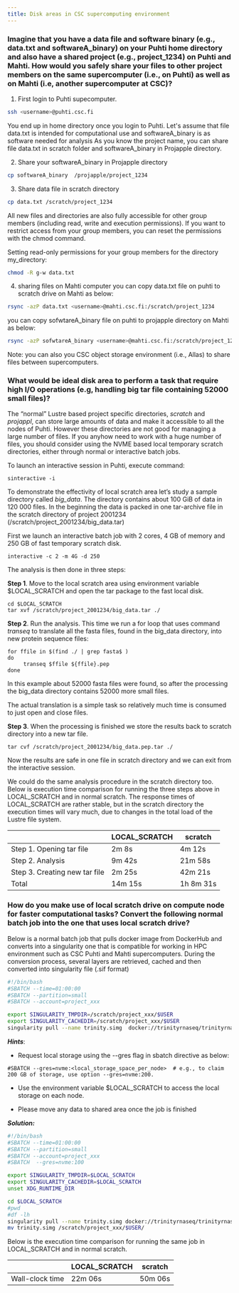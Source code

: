 ```yaml
---
title: Disk areas in CSC supercomputing environment
---
```


### Imagine that you have a data file and software binary (e.g., data.txt and softwareA_binary) on your Puhti home directory and  also have a shared project (e.g., project_1234) on Puhti and Mahti. How would you safely share your files to other project members on the same supercomputer (i.e., on Puhti) as well as on Mahti (i.e, another supercomputer at CSC)?

1. First login to Puhti supecomputer.

```bash
ssh <username>@puhti.csc.fi
```
You end up in home directory once you login to Puhti. Let's assume that file data.txt is intended for computational use and softwareA_binary is as software needed for analysis
As you know the project name, you can share file data.txt in scratch folder and softwareA_binary in Projapple directory.

2. Share your softwareA_binary in Projapple directory

```bash
cp softwareA_binary  /projapple/project_1234
````

3. Share data file in scratch directory
```bash
cp data.txt /scratch/project_1234
```
All new files and directories are also fully accessible for other group members (including read, write and execution permissions). If you want to restrict access from your group members, you can reset the permissions with the chmod command.

Setting read-only permissions for your group members for the directory my_directory:

```bash
chmod -R g-w data.txt
```
4. sharing files on Mahti computer
you can copy data.txt file on puhti to scratch drive on Mahti as below:

```bash
rsync -azP data.txt <username>@mahti.csc.fi:/scratch/project_1234
```
you can copy sofwtareA_binary file on puhti to projapple directory on Mahti as below:

```bash
rsync -azP sofwtareA_binary <username>@mahti.csc.fi:/scratch/project_1234
```

Note: you can also you CSC object storage environment (i.e., Allas) to share files between supercomputers.

### What would be ideal disk area to perform a task that require high I/O operations (e.g, handling big tar file containing 52000 small files)?

The “normal” Lustre based project specific directories, *scratch* and *projappl*, can store large amounts of data and make it accessible to all the nodes of Puhti. However these directories are not good for managing a large number of files.  If you anyhow need to work with a huge number of files, you should consider using the NVME based local temporary scratch directories, either through normal or interactive batch jobs.

To launch an interactive session in Puhti, execute command:
```text
sinteractive -i
```
To demonstrate the effectivity of local scratch area let’s study a sample directory called *big_data*. The directory contains about 100 GiB of data in 120 000 files. In the beginning the data is packed in one tar-archive file in the scratch directory of project 2001234 (/scratch/project_2001234/big_data.tar)

First we launch an interactive batch job with 2 cores, 4 GB of memory and 250 GB of fast temporary scratch disk.
```text
interactive -c 2 -m 4G -d 250
```
The analysis is then done in three steps:

**Step 1**. Move to the local scratch area using environment variable $LOCAL_SCRATCH and open the tar package to the fast local disk.
```
cd $LOCAL_SCRATCH
tar xvf /scratch/project_2001234/big_data.tar ./
```

**Step 2**. Run the analysis. This time we run a for loop that uses command *transeq* to translate all the fasta files, found in the big_data directory, 
into new protein sequence files:
```text
for ffile in $(find ./ | grep fasta$ )
do
     transeq $ffile ${ffile}.pep
done 
```
In this example about 52000 fasta files were found, so after the processing the big_data directory contains 52000 more small files. 

The actual translation is a simple task so relatively much time is consumed to just open and close files.


**Step 3**. When the processing is finished we store the results back to scratch directory into a new tar file.

```text
tar cvf /scratch/project_2001234/big_data.pep.tar ./
```
Now the results are safe in one file in scratch directory and we can exit from the interactive session.

We could do the same analysis procedure in the scratch directory too.  Below is execution time comparison for running the three steps above in LOCAL_SCRATCH and in normal scratch.  The response times of LOCAL_SCRATCH are rather stable, but in the scratch directory the execution times will vary much, due to changes in the total load of the Lustre file system.

|                               | LOCAL_SCRATCH |         scratch|
|-------------------------------|---------------|----------------|    
|Step 1. Opening tar file       | 2m 8s         |   4m 12s       |
|Step 2. Analysis               | 9m 42s        |   21m 58s      |
|Step 3. Creating new tar file  | 2m 25s        |   42m 21s      | 
|Total                          | 14m 15s       |   1h 8m 31s    |
              
 
### How do you make use of local scratch drive on compute node for faster computational tasks? Convert the following normal batch job into the one that uses local scratch drive?

Below is a normal batch job that pulls docker image from DockerHub and converts into a singularity one  that is compatible for working in HPC environment such as CSC Puhti and Mahti supercomputers. During the conversion process, several layers are retrieved, cached and then converted into singularity file (.sif format)

```bash
#!/bin/bash
#SBATCH --time=01:00:00
#SBATCH --partition=small
#SBATCH --account=project_xxx

export SINGULARITY_TMPDIR=/scratch/project_xxx/$USER
export SINGULARITY_CACHEDIR=/scratch/project_xxx/$USER
singularity pull --name trinity.simg  docker://trinityrnaseq/trinityrnaseq
```

***Hints***:
- Request local storage using the --gres flag  in sbatch directive as below:

```
#SBATCH --gres=nvme:<local_storage_space_per_node>  # e.g., to claim 200 GB of storage, use option --gres=nvme:200. 

```
- Use the environment variable $LOCAL_SCRATCH to access the local storage on each node.

- Please move any data to shared area once  the job is finished


***Solution:***

```bash
#!/bin/bash
#SBATCH --time=01:00:00
#SBATCH --partition=small
#SBATCH --account=project_xxx
#SBATCH  --gres=nvme:100

export SINGULARITY_TMPDIR=$LOCAL_SCRATCH
export SINGULARITY_CACHEDIR=$LOCAL_SCRATCH
unset XDG_RUNTIME_DIR

cd $LOCAL_SCRATCH
#pwd
#df -lh
singularity pull --name trinity.simg docker://trinityrnaseq/trinityrnaseq
mv trinity.simg /scratch/project_xxx/$USER/                                                            
```

Below is the execution time comparison for running the same job in LOCAL_SCRATCH and in normal scratch.  

|                               | LOCAL_SCRATCH |         scratch|
|-------------------------------|---------------|----------------|    
|Wall-clock time     |22m 06s      |  50m 06s        |
